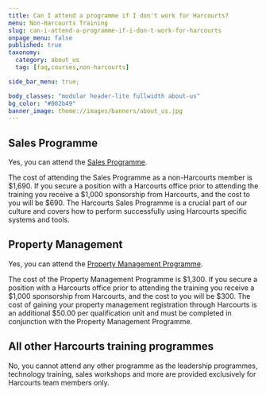 ```yaml
---
title: Can I attend a programme if I don't work for Harcourts?
menu: Non-Harcourts Training
slug: can-i-attend-a-programme-if-i-don-t-work-for-harcourts
onpage_menu: false
published: true
taxonomy:
  category: about_us
  tag: [faq,courses,non-harcourts]

side_bar_menu: true;

body_classes: "modular header-lite fullwidth about-us"
bg_color: "#002b49"
banner_image: theme://images/banners/about_us.jpg
---
```


## Sales Programme
Yes, you can attend the [Sales Programme](/courses/sales/sales-programme).

The cost of attending the Sales Programme as a non-Harcourts member is $1,690. If you secure a position with a Harcourts office prior to attending the training you receive a $1,000 sponsorship from Harcourts, and the cost to you will be $690. The Harcourts Sales Programme is a crucial part of our culture and covers how to perform successfully using Harcourts specific systems and tools.

## Property Management
Yes, you can attend the [Property Management Programme](/courses/property-management/property-management-registration).

The cost of the Property Management Programme is $1,300. If you secure a position with a Harcourts office prior to attending the training you receive a $1,000 sponsorship from Harcourts, and the cost to you will be $300. The cost of gaining your property management registration through Harcourts is an additional $50.00 per qualification unit and must be completed in conjunction with the Property Management Programme.

## All other Harcourts training programmes
No, you cannot attend any other programme as the leadership programmes, technology training, sales workshops and more are provided exclusively for Harcourts team members only.
